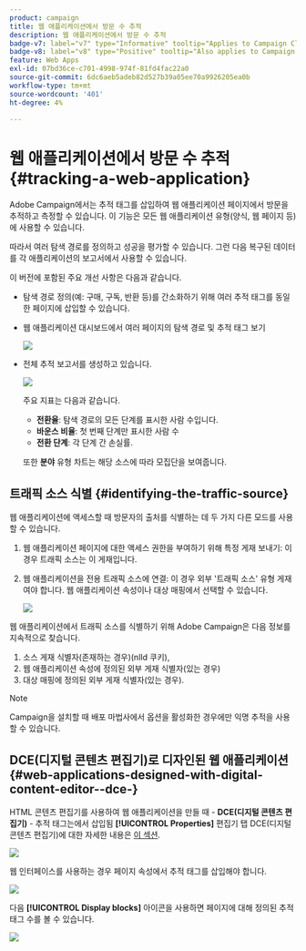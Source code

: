 ```yaml
---
product: campaign
title: 웹 애플리케이션에서 방문 수 추적
description: 웹 애플리케이션에서 방문 수 추적
badge-v7: label="v7" type="Informative" tooltip="Applies to Campaign Classic v7"
badge-v8: label="v8" type="Positive" tooltip="Also applies to Campaign v8"
feature: Web Apps
exl-id: 07bd36ce-c701-4998-974f-81fd4fac22a0
source-git-commit: 6dc6aeb5adeb82d527b39a05ee70a9926205ea0b
workflow-type: tm+mt
source-wordcount: '401'
ht-degree: 4%

---
```


# 웹 애플리케이션에서 방문 수 추적{#tracking-a-web-application}



Adobe Campaign에서는 추적 태그를 삽입하여 웹 애플리케이션 페이지에서 방문을 추적하고 측정할 수 있습니다. 이 기능은 모든 웹 애플리케이션 유형(양식, 웹 페이지 등)에 사용할 수 있습니다.

따라서 여러 탐색 경로를 정의하고 성공을 평가할 수 있습니다. 그런 다음 복구된 데이터를 각 애플리케이션의 보고서에서 사용할 수 있습니다.

이 버전에 포함된 주요 개선 사항은 다음과 같습니다.

* 탐색 경로 정의(예: 구매, 구독, 반환 등)를 간소화하기 위해 여러 추적 태그를 동일한 페이지에 삽입할 수 있습니다.
* 웹 애플리케이션 대시보드에서 여러 페이지의 탐색 경로 및 추적 태그 보기

   ![](assets/trackers_1.png)

* 전체 추적 보고서를 생성하고 있습니다.

   ![](assets/trackers_5.png)

   주요 지표는 다음과 같습니다.

   * **전환율**: 탐색 경로의 모든 단계를 표시한 사람 수입니다.
   * **바운스 비율**: 첫 번째 단계만 표시한 사람 수
   * **전환 단계**: 각 단계 간 손실률.

   또한 **분야** 유형 차트는 해당 소스에 따라 모집단을 보여줍니다.

## 트래픽 소스 식별 {#identifying-the-traffic-source}

웹 애플리케이션에 액세스할 때 방문자의 출처를 식별하는 데 두 가지 다른 모드를 사용할 수 있습니다.

1. 웹 애플리케이션 페이지에 대한 액세스 권한을 부여하기 위해 특정 게재 보내기: 이 경우 트래픽 소스는 이 게재입니다.
1. 웹 애플리케이션을 전용 트래픽 소스에 연결: 이 경우 외부 &#39;트래픽 소스&#39; 유형 게재여야 합니다. 웹 애플리케이션 속성이나 대상 매핑에서 선택할 수 있습니다.

   ![](assets/trackers_6.png)

웹 애플리케이션에서 트래픽 소스를 식별하기 위해 Adobe Campaign은 다음 정보를 지속적으로 찾습니다.

1. 소스 게재 식별자(존재하는 경우)(nlId 쿠키),
1. 웹 애플리케이션 속성에 정의된 외부 게재 식별자(있는 경우)
1. 대상 매핑에 정의된 외부 게재 식별자(있는 경우).

>[!NOTE]
>
>Campaign을 설치할 때 배포 마법사에서 옵션을 활성화한 경우에만 익명 추적을 사용할 수 있습니다.

## DCE(디지털 콘텐츠 편집기)로 디자인된 웹 애플리케이션 {#web-applications-designed-with-digital-content-editor--dce-}

HTML 콘텐츠 편집기를 사용하여 웹 애플리케이션을 만들 때 - **DCE(디지털 콘텐츠 편집기)** - 추적 태그는에서 삽입됨 **[!UICONTROL Properties]** 편집기 탭 DCE(디지털 콘텐츠 편집기)에 대한 자세한 내용은 [이 섹션](about-campaign-html-editor.md).

![](assets/trackers_2.png)

웹 인터페이스를 사용하는 경우 페이지 속성에서 추적 태그를 삽입해야 합니다.

![](assets/trackers_3.png)

다음 **[!UICONTROL Display blocks]** 아이콘을 사용하면 페이지에 대해 정의된 추적 태그 수를 볼 수 있습니다.

![](assets/trackers_4.png)
